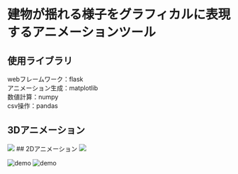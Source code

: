 # 建物が揺れる様子をグラフィカルに表現するアニメーションツール

## 使用ライブラリ
webフレームワーク：flask\
アニメーション生成：matplotlib\
数値計算：numpy\
csv操作：pandas

## 3Dアニメーション
<img src="https://user-images.githubusercontent.com/39854090/67361305-2cb45180-f5a3-11e9-8967-e430d416d52d.gif">
## 2Dアニメーション
<img  src="https://user-images.githubusercontent.com/39854090/67361306-2cb45180-f5a3-11e9-85f0-d0c35c839e5a.gif">

![demo](https://user-images.githubusercontent.com/39854090/67361306-2cb45180-f5a3-11e9-85f0-d0c35c839e5a.gif)
![demo](https://user-images.githubusercontent.com/39854090/67361272-160dfa80-f5a3-11e9-8493-e893b6569e99.gif)


